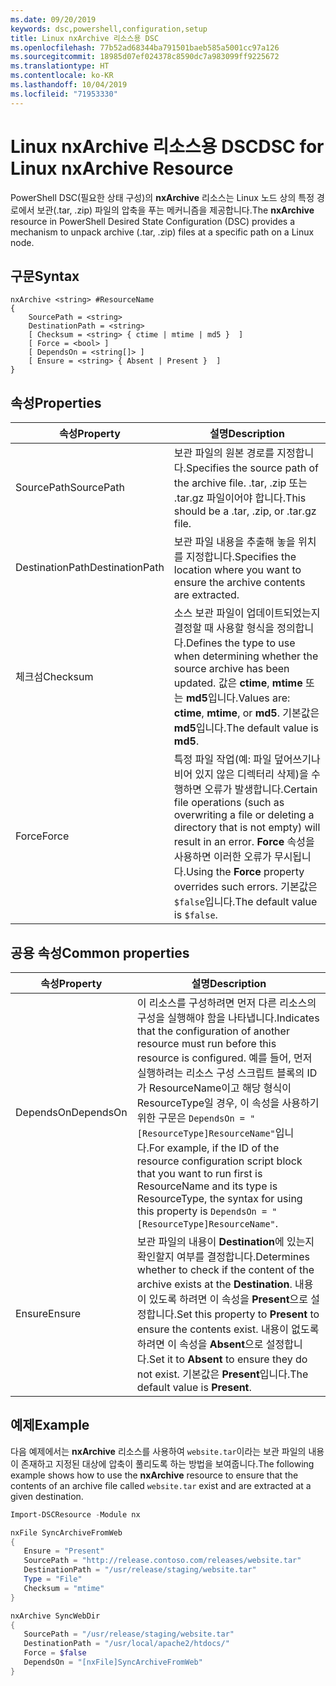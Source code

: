 ```yaml
---
ms.date: 09/20/2019
keywords: dsc,powershell,configuration,setup
title: Linux nxArchive 리소스용 DSC
ms.openlocfilehash: 77b52ad68344ba791501baeb585a5001cc97a126
ms.sourcegitcommit: 18985d07ef024378c8590dc7a983099ff9225672
ms.translationtype: HT
ms.contentlocale: ko-KR
ms.lasthandoff: 10/04/2019
ms.locfileid: "71953330"
---
```

# <a name="dsc-for-linux-nxarchive-resource"></a><span data-ttu-id="cc99c-103">Linux nxArchive 리소스용 DSC</span><span class="sxs-lookup"><span data-stu-id="cc99c-103">DSC for Linux nxArchive Resource</span></span>

<span data-ttu-id="cc99c-104">PowerShell DSC(필요한 상태 구성)의 **nxArchive** 리소스는 Linux 노드 상의 특정 경로에서 보관(.tar, .zip) 파일의 압축을 푸는 메커니즘을 제공합니다.</span><span class="sxs-lookup"><span data-stu-id="cc99c-104">The **nxArchive** resource in PowerShell Desired State Configuration (DSC) provides a mechanism to unpack archive (.tar, .zip) files at a specific path on a Linux node.</span></span>

## <a name="syntax"></a><span data-ttu-id="cc99c-105">구문</span><span class="sxs-lookup"><span data-stu-id="cc99c-105">Syntax</span></span>

```Syntax
nxArchive <string> #ResourceName
{
    SourcePath = <string>
    DestinationPath = <string>
    [ Checksum = <string> { ctime | mtime | md5 }  ]
    [ Force = <bool> ]
    [ DependsOn = <string[]> ]
    [ Ensure = <string> { Absent | Present }  ]
}
```

## <a name="properties"></a><span data-ttu-id="cc99c-106">속성</span><span class="sxs-lookup"><span data-stu-id="cc99c-106">Properties</span></span>

|<span data-ttu-id="cc99c-107">속성</span><span class="sxs-lookup"><span data-stu-id="cc99c-107">Property</span></span> |<span data-ttu-id="cc99c-108">설명</span><span class="sxs-lookup"><span data-stu-id="cc99c-108">Description</span></span> |
|---|---|
|<span data-ttu-id="cc99c-109">SourcePath</span><span class="sxs-lookup"><span data-stu-id="cc99c-109">SourcePath</span></span> |<span data-ttu-id="cc99c-110">보관 파일의 원본 경로를 지정합니다.</span><span class="sxs-lookup"><span data-stu-id="cc99c-110">Specifies the source path of the archive file.</span></span> <span data-ttu-id="cc99c-111">.tar, .zip 또는 .tar.gz 파일이어야 합니다.</span><span class="sxs-lookup"><span data-stu-id="cc99c-111">This should be a .tar, .zip, or .tar.gz file.</span></span> |
|<span data-ttu-id="cc99c-112">DestinationPath</span><span class="sxs-lookup"><span data-stu-id="cc99c-112">DestinationPath</span></span> |<span data-ttu-id="cc99c-113">보관 파일 내용을 추출해 놓을 위치를 지정합니다.</span><span class="sxs-lookup"><span data-stu-id="cc99c-113">Specifies the location where you want to ensure the archive contents are extracted.</span></span> |
|<span data-ttu-id="cc99c-114">체크섬</span><span class="sxs-lookup"><span data-stu-id="cc99c-114">Checksum</span></span> |<span data-ttu-id="cc99c-115">소스 보관 파일이 업데이트되었는지 결정할 때 사용할 형식을 정의합니다.</span><span class="sxs-lookup"><span data-stu-id="cc99c-115">Defines the type to use when determining whether the source archive has been updated.</span></span> <span data-ttu-id="cc99c-116">값은 **ctime**, **mtime** 또는 **md5**입니다.</span><span class="sxs-lookup"><span data-stu-id="cc99c-116">Values are: **ctime**, **mtime**, or **md5**.</span></span> <span data-ttu-id="cc99c-117">기본값은 **md5**입니다.</span><span class="sxs-lookup"><span data-stu-id="cc99c-117">The default value is **md5**.</span></span> |
|<span data-ttu-id="cc99c-118">Force</span><span class="sxs-lookup"><span data-stu-id="cc99c-118">Force</span></span> |<span data-ttu-id="cc99c-119">특정 파일 작업(예: 파일 덮어쓰기나 비어 있지 않은 디렉터리 삭제)을 수행하면 오류가 발생합니다.</span><span class="sxs-lookup"><span data-stu-id="cc99c-119">Certain file operations (such as overwriting a file or deleting a directory that is not empty) will result in an error.</span></span> <span data-ttu-id="cc99c-120">**Force** 속성을 사용하면 이러한 오류가 무시됩니다.</span><span class="sxs-lookup"><span data-stu-id="cc99c-120">Using the **Force** property overrides such errors.</span></span> <span data-ttu-id="cc99c-121">기본값은 `$false`입니다.</span><span class="sxs-lookup"><span data-stu-id="cc99c-121">The default value is `$false`.</span></span> |

## <a name="common-properties"></a><span data-ttu-id="cc99c-122">공용 속성</span><span class="sxs-lookup"><span data-stu-id="cc99c-122">Common properties</span></span>

|<span data-ttu-id="cc99c-123">속성</span><span class="sxs-lookup"><span data-stu-id="cc99c-123">Property</span></span> |<span data-ttu-id="cc99c-124">설명</span><span class="sxs-lookup"><span data-stu-id="cc99c-124">Description</span></span> |
|---|---|
|<span data-ttu-id="cc99c-125">DependsOn</span><span class="sxs-lookup"><span data-stu-id="cc99c-125">DependsOn</span></span> |<span data-ttu-id="cc99c-126">이 리소스를 구성하려면 먼저 다른 리소스의 구성을 실행해야 함을 나타냅니다.</span><span class="sxs-lookup"><span data-stu-id="cc99c-126">Indicates that the configuration of another resource must run before this resource is configured.</span></span> <span data-ttu-id="cc99c-127">예를 들어, 먼저 실행하려는 리소스 구성 스크립트 블록의 ID가 ResourceName이고 해당 형식이 ResourceType일 경우, 이 속성을 사용하기 위한 구문은 `DependsOn = "[ResourceType]ResourceName"`입니다.</span><span class="sxs-lookup"><span data-stu-id="cc99c-127">For example, if the ID of the resource configuration script block that you want to run first is ResourceName and its type is ResourceType, the syntax for using this property is `DependsOn = "[ResourceType]ResourceName"`.</span></span> |
|<span data-ttu-id="cc99c-128">Ensure</span><span class="sxs-lookup"><span data-stu-id="cc99c-128">Ensure</span></span> |<span data-ttu-id="cc99c-129">보관 파일의 내용이 **Destination**에 있는지 확인할지 여부를 결정합니다.</span><span class="sxs-lookup"><span data-stu-id="cc99c-129">Determines whether to check if the content of the archive exists at the **Destination**.</span></span> <span data-ttu-id="cc99c-130">내용이 있도록 하려면 이 속성을 **Present**으로 설정합니다.</span><span class="sxs-lookup"><span data-stu-id="cc99c-130">Set this property to **Present** to ensure the contents exist.</span></span> <span data-ttu-id="cc99c-131">내용이 없도록 하려면 이 속성을 **Absent**으로 설정합니다.</span><span class="sxs-lookup"><span data-stu-id="cc99c-131">Set it to **Absent** to ensure they do not exist.</span></span> <span data-ttu-id="cc99c-132">기본값은 **Present**입니다.</span><span class="sxs-lookup"><span data-stu-id="cc99c-132">The default value is **Present**.</span></span> |

## <a name="example"></a><span data-ttu-id="cc99c-133">예제</span><span class="sxs-lookup"><span data-stu-id="cc99c-133">Example</span></span>

<span data-ttu-id="cc99c-134">다음 예제에서는 **nxArchive** 리소스를 사용하여 `website.tar`이라는 보관 파일의 내용이 존재하고 지정된 대상에 압축이 풀리도록 하는 방법을 보여줍니다.</span><span class="sxs-lookup"><span data-stu-id="cc99c-134">The following example shows how to use the **nxArchive** resource to ensure that the contents of an archive file called `website.tar` exist and are extracted at a given destination.</span></span>

```powershell
Import-DSCResource -Module nx

nxFile SyncArchiveFromWeb
{
   Ensure = "Present"
   SourcePath = "http://release.contoso.com/releases/website.tar"
   DestinationPath = "/usr/release/staging/website.tar"
   Type = "File"
   Checksum = "mtime"
}

nxArchive SyncWebDir
{
   SourcePath = "/usr/release/staging/website.tar"
   DestinationPath = "/usr/local/apache2/htdocs/"
   Force = $false
   DependsOn = "[nxFile]SyncArchiveFromWeb"
}
```